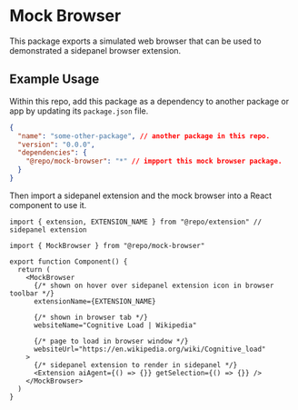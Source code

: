 # Mock Browser

This package exports a simulated web browser that can be used to demonstrated a sidepanel browser extension.

## Example Usage

Within this repo, add this package as a dependency to another package or app by updating its `package.json` file.

```json
{
  "name": "some-other-package", // another package in this repo.
  "version": "0.0.0",
  "dependencies": {
    "@repo/mock-browser": "*" // impport this mock browser package.
  }
}
```

Then import a sidepanel extension and the mock browser into a React component to use it.

```tsx
import { extension, EXTENSION_NAME } from "@repo/extension" // sidepanel extension

import { MockBrowser } from "@repo/mock-browser"

export function Component() {
  return (
    <MockBrowser
      {/* shown on hover over sidepanel extension icon in browser toolbar */}
      extensionName={EXTENSION_NAME}

      {/* shown in browser tab */}
      websiteName="Cognitive Load | Wikipedia"

      {/* page to load in browser window */}
      websiteUrl="https://en.wikipedia.org/wiki/Cognitive_load"
    >
      {/* sidepanel extension to render in sidepanel */}
      <Extension aiAgent={() => {}} getSelection={() => {}} />
    </MockBrowser>
  )
}
```